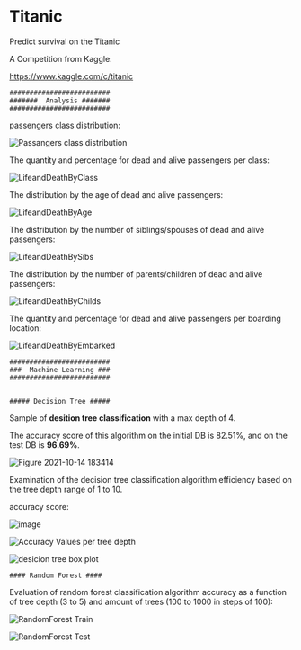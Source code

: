 # Titanic
Predict survival on the Titanic

A Competition from Kaggle:

https://www.kaggle.com/c/titanic



    #########################
    #######  Analysis #######
    #########################
    
    
passengers class distribution:

![Passangers class distribution](https://user-images.githubusercontent.com/85901822/133884139-d800d625-70a1-45df-b189-b56865739207.png)



The quantity and percentage for dead and alive passengers per class:

![LifeandDeathByClass](https://user-images.githubusercontent.com/85901822/135080688-139b97d1-93dd-43df-87ef-8eb4aefab14d.png)



The distribution by the age of dead and alive passengers:

![LifeandDeathByAge](https://user-images.githubusercontent.com/85901822/135081332-6cbf61ad-10f9-4c47-9722-3c67d2d2fd6f.png)



The distribution by the number of siblings/spouses of dead and alive passengers:

![LifeandDeathBySibs](https://user-images.githubusercontent.com/85901822/135587178-5b7844ed-e2c9-4e99-8bb5-461cda23b901.png)



The distribution by the number of parents/children of dead and alive passengers:

![LifeandDeathByChilds](https://user-images.githubusercontent.com/85901822/135590033-e501e778-b8ec-4a4f-b559-ef27603a0544.png)



The quantity and percentage for dead and alive passengers per boarding location:

![LifeandDeathByEmbarked](https://user-images.githubusercontent.com/85901822/135593653-849dec90-273a-4cf6-b41d-77dcc183e90a.png)


    #########################
    ###  Machine Learning ###
    #########################


    ##### Decision Tree #####


Sample of **desition tree classification** with a max depth of 4.

The accuracy score of this algorithm on the initial DB is 82.51%, and on the test DB is **96.69%**.

![Figure 2021-10-14 183414](https://user-images.githubusercontent.com/85901822/137436008-e4e6cbf7-9a79-4db2-b602-618608be311f.png)

Examination of the decision tree classification algorithm efficiency based on the tree depth range of 1 to 10.

accuracy score:

![image](https://user-images.githubusercontent.com/85901822/137876447-ff853047-c587-4b45-b7d1-08db3bb94cdc.png)

![Accuracy Values per tree depth](https://user-images.githubusercontent.com/85901822/137874555-f53ea9dc-7f0d-40f0-9ce9-8119e5445f63.png)

![desicion tree box plot](https://user-images.githubusercontent.com/85901822/137873646-5f469a14-b665-42df-bb81-45a54644ef54.png)


    #### Random Forest ####


Evaluation of random forest classification algorithm accuracy as a function of tree depth (3 to 5) and amount of trees (100 to 1000 in steps of 100):

![RandomForest Train](https://user-images.githubusercontent.com/85901822/138869983-c9747e3f-bbef-4a15-b1ca-fcbb64909c29.png)

![RandomForest Test](https://user-images.githubusercontent.com/85901822/138869997-1d87e0b1-e86c-4c59-8eed-09c5189037e8.png)

